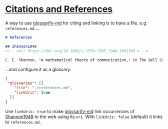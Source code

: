 # [Citations and References](#citations-and-references)

[Shannon1948]: https://doi.org/10.1002/j.1538-7305.1948.tb01338.x

A way to use [glossarify-md][1] for citing and linking is to have a file, e.g. `references.md` ...

```md
# References

## Shannon1948
<!-- uri: https://doi.org/10.1002/j.1538-7305.1948.tb01338.x -->

C. E. Shannon, "A mathematical theory of communication," in The Bell System Technical Journal, vol. 27, no. 3, pp. 379-423, July 1948, doi: 10.1002/j.1538-7305.1948.tb01338.x.
```

...and configure it as a glossary:

```json
{
 "glossaries": [{
    "file": "./references.md",
    "linkUris": true
  }]
}
```

Use `linkUris: true` to make [glossarify-md][1] link occurrences of [Shannon1948] to the web using its `uri`. With `linkUris: false` (default) it links to `references.md`.

[1]: https://github.com/about-code/glossarify-md
